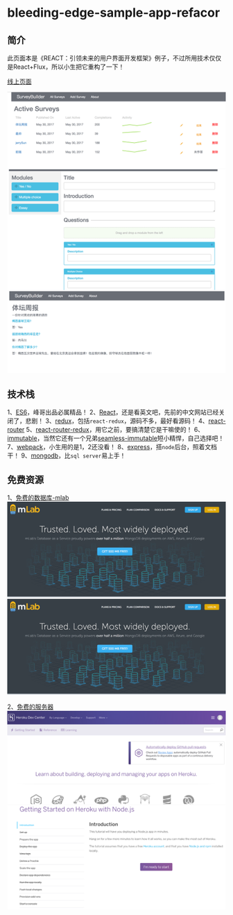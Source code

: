 bleeding-edge-sample-app-refacor
========================


## 简介

此页面本是《REACT：引领未来的用户界面开发框架》例子，不过所用技术仅仅是React+Flux，所以小生把它重构了一下！

[线上页面](https://p-survey.herokuapp.com)

![](./img/5.png)
![](./img/6.png)
![](./img/7.png)

## 技术栈

1、[ES6](http://es6.ruanyifeng.com/)，峰哥出品必属精品！
2、[React](https://facebook.github.io/react/docs/hello-world.html)，还是看英文吧，先前的中文网站已经关闭了，悲剧！
3、[redux](http://cn.redux.js.org/index.html)，包括`react-redux`，源码不多，最好看源码！
4、[react-router](http://react-guide.github.io/react-router-cn/index.html)
5、[react-router-redux](http://www.8dou5che.com/2017/01/22/react-router-redux/)，用它之前，要搞清楚它是干嘛使的！
6、[immutable](http://facebook.github.io/immutable-js/docs/#/)，当然它还有一个兄弟[seamless-immutable](https://www.npmjs.com/package/seamless-immutable)短小精悍，自己选择吧！
7、[webpack](http://webpack.github.io/)，小生用的是1，2还没看！
8、[express](http://www.expressjs.com.cn/4x/api.html)，搭`node`后台，照着文档干！
9、[mongodb](http://www.runoob.com/mongodb/mongodb-tutorial.html)，比`sql server`易上手！

## 免费资源

1、[免费的数据库-mlab](https://mlab.com/)
![](./img/1.png)
![user需要填写](./img/1.png)

2、[免费的服务器](https://devcenter.heroku.com/)
![](./img/3.png)
![操作文档](./img/4.png)
